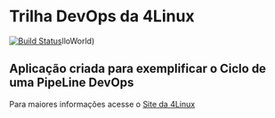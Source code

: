 # Trilha DevOps da 4Linux

<!-- Altere a Flag abaixo com sua URL do Travis -->
[![Build Status](https://www.travis-ci.org/Douglasdodi/DevOpsLab-HelloWorld.svg?branch=master)](https://www.travis-ci.org/Douglasdodi/DevOpsLab-HelloWorld)lloWorld)

## Aplicação criada para exemplificar o Ciclo de uma PipeLine DevOps


Para maiores informações acesse o [Site da 4Linux](https://www.4linux.com.br/cursos/devops)
